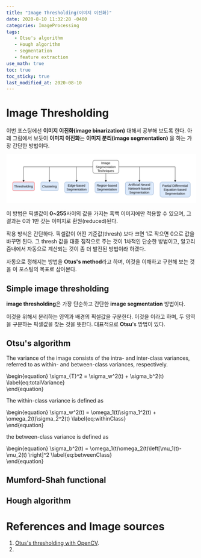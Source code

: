 ```yaml
---
title: "Image Thresholding(이미지 이진화)"
date: 2020-8-10 11:32:28 -0400
categories: ImageProcessing
tags:
   - Otsu's algorithm
   - Hough algorithm
   - segmentation 
   - feature extraction
use_math: true
toc: true
toc_sticky: true
last_modified_at: 2020-08-10
---
```



# Image Thresholding 

 이번 포스팅에선 **이미지 이진화(image binarization)** 대해서 공부해 보도록 한다.
 아래 그림에서 보듯이 **이미지 이진화**는 **이미지 분리(image segmentation)** 을 하는 가장 간단한 방법이다. 
  
  <img src="/assets/images/seg_Thresholding.png" width="800px" >
 
 이 방법은 픽셀값이 **0~255**사이의 값을 가지는 흑백 이미지에만 적용할 수 있으며, 그 결과는 0과 1만 갖는 이미지로 환원(reduced)된다. 
 
 작용 방식은 간단하다. 픽셀값이 어떤 기준값(thresh) 보다 크면 1로 작으면 0으로 값을 바꾸면 된다. 그 thresh 값을 대충 짐작으로 주는 것이 1차적인 
 단순한 방법이고, 알고리즘내에서 자동으로 계산되는 것이 좀 더 발전된 방법이라 하겠다.
 
 자동으로 정해지는 방법을 **Otus's method**라고 하며, 이것을 이해하고 구현해 보는 것을 이 포스팅의 목표로 삼아본다.

  
## Simple image thresholding 

   **image thresholding**은 가장 단순하고 간단한 **image segmentation** 방법이다. 
  
   이것을 위해서 분리하는 영역과 배경의 픽셀값을 구분한다. 이것을 이라고 하며, 두 영역을 구분하는 픽셀값을 찾는 것을 뜻한다. 대표적으로 **Otsu**'s 방법이 있다. 

## Otsu's algorithm 
   
   The variance of the image consists of the intra- and inter-class variances, referred to as within- and between-class variances, respectively. 
   
   \begin{equation} 
   \sigma_{T}^2 = \sigma_w^2(t) + \sigma_b^2(t) 
   \label{eq:totalVariance}   
   \end{equation} 

   The within-class variance is defined as 

   \begin{equation} 
   \sigma_w^2(t) = \omega_1(t)\sigma_1^2(t) + \omega_2(t)\sigma_2^2(t) 
   \label{eq:withinClass}   
   \end{equation} 


   the between-class variance is defined as

   \begin{equation} 
   \sigma_b^2(t) = \omega_1(t)\omega_2(t)\left[\mu_1(t)-\mu_2(t) \right]^2
   \label{eq:betweenClass}   
   \end{equation} 
   


## Mumford-Shah functional 

## Hough algorithm 



# References and Image sources

1. [Otus's thresholding with OpenCV](https://www.learnopencv.com/otsu-thresholding-with-opencv/?ck_subscriber_id=572611048).  
2. 
